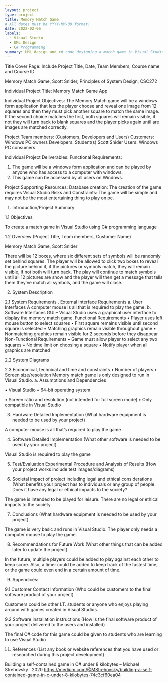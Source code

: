 ```yaml
---
layout: project
type: project
title: Memory Match Game
# All dates must be YYYY-MM-DD format!
date: 2022-02-06
labels:
  - Visual Studio
  - UML Design
  - C# Programming
summary: UML design and c# code designing a match game in Visual Studio that can be played in the GUI
---
```


Title Cover Page: Include Project Title, Date, Team Members, Course name and Course ID
 

Memory Match Game, Scott Snider, Principles of System Design, CSC272
 

Individual Project Title: Memory Match Game App

 
Individual Project Objectives:
The Memory Match game will be a windows form application that lets the player choose and  reveal one image from 12 squares and then they must pick another square to match the same image. If the second choice matches the first, both squares will remain visible, if not they will turn back to blank squares and the player picks again until are images are matched correctly.


Project Team members: (Customers, Developers and Users)
Customers: Windows PC owners
Developers: Student(s) Scott Snider
Users: Windows PC consumers


Individual Project Deliverables: 
Functional Requirements:
1.	The game will be a windows form application and can be played by anyone who has access to a computer with windows.
2.	This game can be accessed by all users on Windows.


Project Supporting Resources: 
Database creation: The creation of the game requires Visual Studio
Risks and Constraints: 
The game will be simple and may not be the most entertaining thing to play on pc.

1.	Introduction/Project Summary

1.1	Objectives

To create a match game in Visual Studio using C# programming language

1.2	Overview (Project Title, Team members, Customer Name)

Memory Match Game, Scott Snider

There will be 12 boxes, where six different sets of symbols will be randomly set behind squares. The player will be allowed to click two boxes to reveal the picture behind it, if the pictures or symbols match, they will remain visible, if not both will turn back. The play will continue to match symbols until all 12 pictures are show and the player will then get a message that tells them they’ve match all symbols, and the game will close.


2.	System Description

2.1	System Requirements
. External Interface Requirements
a. User Interfaces
A computer mouse is all that is required to play the game.
b. Software Interfaces
GUI – Visual Studio uses a graphical user interface to display the memory match game.
Functional Requirements
•	Player uses left mouse button to select squares
•	First square remains visible until second square is selected
•	Matching graphics remain visible throughout game
•	Nonmatching graphics remain visible for 2 seconds before they disappear
Non-Functional Requirements
•	Game must allow player to select any two squares 
•	No time limit on choosing a square
•	Notify player when all graphics are matched

2.2	System Diagrams

 

2.3	Economical, technical and time and constraints
•	Number of players
•	Screen size/resolution
Memory match game is only designed to run in Visual Studio.
a.	Assumptions and Dependencies

•	Visual Studio
•	64-bit operating system

•	Screen ratio and resolution (not intended for full screen mode)
•	Only compatible in Visual Studio


3.	Hardware Detailed Implementation (What hardware equipment is needed to be used by your project)

A computer mouse is all that’s required to play the game

4.	Software Detailed Implementation (What other software is needed to be used by your project)

Visual Studio is required to play the game

5.	Test/Evaluation Experimental Procedure and Analysis of Results (How your project works include test images/diagrams)


6.	Societal impact of project including legal and ethical considerations (What benefits your project has to individuals or any group of people. Does it have any legal or ethical impacts to the society?


The game is intended to be played for leisure. There are no legal or ethical impacts to the society.

7.	Conclusions (What hardware equipment is needed to be used by your project)

The game is very basic and runs in Visual Studio. The player only needs a computer mouse to play the game.

8.	Recommendations for Future Work (What other things that can be added later to update the project)

In the future, multiple players could be added to play against each other to keep score. Also, a timer could be added to keep track of the fastest time, or the game could even end in a certain amount of time.

9.	Appendices:


9.1 Customer Contact Information (Who could be customers to the final software product of your project)

Customers could be other I.T. students or anyone who enjoys playing around with games created in Visual Studios.

9.2 Software installation instructions (How is the final software product of your project delivered to the users and installed)

The final C# code for this game could be given to students who are learning to use Visual Studio


11. References (List any book or website references that you have used or researched during this project development)

Building a self-contained game in C# under 8 kilobytes – Michael Strehovsky . 2020 https://medium.com/@MStrehovsky/building-a-self-contained-game-in-c-under-8-kilobytes-74c3cf60ea04


 



